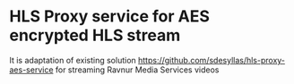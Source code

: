# HLS Proxy service for AES encrypted HLS stream

It is adaptation of existing solution https://github.com/sdesyllas/hls-proxy-aes-service for streaming Ravnur Media Services videos
